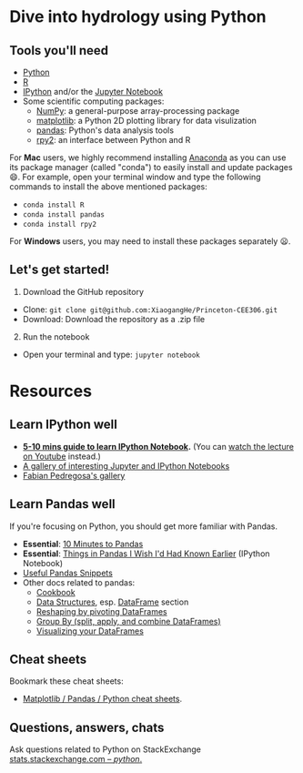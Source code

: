 # Dive into hydrology using Python 

## Tools you'll need
[Python]: http://www.python.org
[R]: https://www.r-project.org/
[IPython]: http://ipython.org
[Jupyter Notebook]: http://jupyter.org
[NumPy]: http://www.numpy.org
[matplotlib]: http://matplotlib.org
[pandas]: http://pandas.pydata.org/index.html
[rpy2]: https://rpy2.readthedocs.io/en/version_2.8.x/

- [Python]
- [R]
- [IPython] and/or the [Jupyter Notebook]
- Some scientific computing packages:
	- [NumPy]: a general-purpose array-processing package 
    - [matplotlib]: a Python 2D plotting library for data visulization
	- [pandas]: Python's data analysis tools
	- [rpy2]: an interface between Python and R

For **Mac** users, we highly recommend installing [Anaconda](https://www.continuum.io/downloads) as you can use its package manager (called "conda") to easily install and update packages :smile:. For example, open your terminal window and type the following commands to install the above mentioned packages:
- `conda install R`
- `conda install pandas`
- `conda install rpy2`

For **Windows** users, you may need to install these packages separately :frowning:. 

## Let's get started!
1. Download the GitHub repository
- Clone: `git clone git@github.com:XiaogangHe/Princeton-CEE306.git` 
- Download: Download the repository as a .zip file 
2. Run the notebook 
- Open your terminal and type: `jupyter notebook`

# Resources

## Learn IPython well
*  **[5-10 mins guide to learn IPython Notebook](http://opentechschool.github.io/python-data-intro/core/notebook.html).** (You can [watch the lecture on Youtube](https://www.youtube.com/watch?v=qb7FT68tcA8) instead.)
* [A gallery of interesting Jupyter and IPython Notebooks](https://github.com/jupyter/jupyter/wiki/A-gallery-of-interesting-Jupyter-and-IPython-Notebooks)
* [Fabian Pedregosa's gallery](http://nb.bianp.net/sort/views/)

## Learn Pandas well

If you're focusing on Python, you should get more familiar with Pandas.

* **Essential**: [10 Minutes to Pandas](http://pandas.pydata.org/pandas-docs/stable/10min.html)
* **Essential**: [Things in Pandas I Wish I'd Had Known Earlier](http://nbviewer.ipython.org/github/rasbt/python_reference/blob/master/tutorials/things_in_pandas.ipynb) (IPython Notebook)
* [Useful Pandas Snippets](http://www.swegler.com/becky/blog/2014/08/06/useful-pandas-snippets/)
* Other docs related to pandas:
	* [Cookbook](http://pandas.pydata.org/pandas-docs/stable/cookbook.html)
	* [Data Structures](http://pandas.pydata.org/pandas-docs/stable/dsintro.html), esp. [DataFrame](http://pandas.pydata.org/pandas-docs/stable/dsintro.html#dataframe) section
	* [Reshaping by pivoting DataFrames](http://pandas.pydata.org/pandas-docs/version/0.15.0/reshaping.html)
	* [Group By (split, apply, and combine DataFrames)](http://pandas.pydata.org/pandas-docs/stable/groupby.html)
	* [Visualizing your DataFrames](http://pandas.pydata.org/pandas-docs/version/0.15.0/visualization.html)

## Cheat sheets

Bookmark these cheat sheets:

- [Matplotlib / Pandas / Python cheat sheets](https://drive.google.com/folderview?id=0ByIrJAE4KMTtaGhRcXkxNHhmY2M).

## Questions, answers, chats

Ask questions related to Python on StackExchange [stats.stackexchange.com – _python_.](http://stats.stackexchange.com/questions/tagged/python) 

